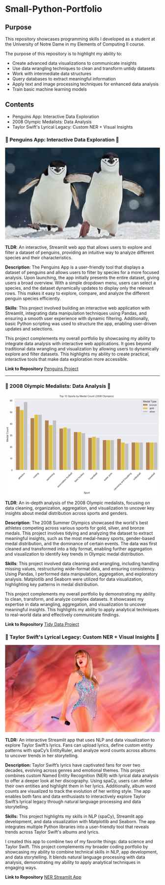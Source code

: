 # Small-Python-Portfolio

## Purpose

This repository showcases programming skills I developed as a student at the University of Notre Dame in my Elements of Computing II course.


The purpose of this repository is to highlight my ability to:

   - Create advanced data visualizations to communicate insights
   - Use data wrangling techniques to clean and transform untidy datasets
   - Work with intermediate data structures
   - Query databases to extract meaningful information
   - Apply text and image processing techniques for enhanced data analysis
   - Train basic machine learning models 


## Contents
   - Penguins App: Interactive Data Exploration
   - 2008 Olympic Medalists: Data Analysis
   - Taylor Swift's Lyrical Legacy: Custom NER + Visual Insights

### 🐧 Penguins App: Interactive Data Exploration 🐧

![Penguins](basic%20streamlit%20app/Penguins1.png)

**TLDR**: An interactive, Streamlit web app that allows users to explore and filter a dataset of penguins, providing an intuitive way to analyze different species and their characteristics.

**Description**: The Penguins App is a user-friendly tool that displays a dataset of penguins and allows users to filter by species for a more focused analysis. Upon launching, the app initially presents the entire dataset, giving users a broad overview. With a simple dropdown menu, users can select a species, and the dataset dynamically updates to display only the relevant rows. This makes it easy to explore, compare, and analyze the different penguin species efficiently. 

**Skills**: This project involved building an interactive web application with Streamlit, integrating data manipulation techniques using Pandas, and ensuring a smooth user experience with dynamic filtering. Additionally, basic Python scripting was used to structure the app, enabling user-driven updates and selections.

This project complements my overall portfolio by showcasing my ability to integrate data analysis with interactive web applications. It goes beyond traditional data wrangling and visualization by allowing users to dynamically explore and filter datasets. This highlights my ability to create practical, interactive tools that make data exploration more accessible.

**Link to Repository** [Penguins Project](https://github.com/jsmall16/Small-Python-Portfolio/tree/main/basic%20streamlit%20app)

---

### 🏅 2008 Olympic Medalists: Data Analysis 🏅

![Olympics Graph](TidyData-Project/Sport%20Medal%20Count.png)

**TLDR**: An in-depth analysis of the 2008 Olympic medalists, focusing on data cleaning, organization, aggregation, and visualization to uncover key insights about medal distribution across sports and genders.

**Description**: The 2008 Summer Olympics showcased the world's best athletes competing across various sports for gold, silver, and bronze medals. This project involves tidying and analyzing the dataset to extract meaningful insights, such as the most medal-heavy sports, gender-based medal distribution, and the dominance of certain events. The data was first cleaned and transformed into a tidy format, enabling further aggregation and visualization to identify key trends in Olympic medal distribution.

**Skills**: This project involved data cleaning and wrangling, including handling missing values, restructuring wide-format data, and ensuring consistency. Using Pandas, I performed data manipulation, aggregation, and exploratory analysis. Matplotlib and Seaborn were utilized for data visualization, highlighting key patterns in medal distribution. 

This project complements my overall portfolio by demonstrating my ability to clean, transform, and analyze complex datasets. It showcases my expertise in data wrangling, aggregation, and visualization to uncover meaningful insights. This highlights my ability to apply analytical techniques to real-world data and effectively communicate findings.

**Link to Repository** [Tidy Data Project](https://github.com/jsmall16/Small-Python-Portfolio/tree/main/TidyData-Project) 


### 🎤 Taylor Swift's Lyrical Legacy: Custom NER + Visual Insights 🎤

![TSWIFT](NERStreamlitApp/TSNERIMAGE.jpeg)

**TLDR:** An interactive Streamlit app that uses NLP and data visualization to explore Taylor Swift’s lyrics. Fans can upload lyrics, define custom entity patterns with spaCy’s EntityRuler, and analyze word counts across albums to uncover trends in her storytelling.

**Description:** Taylor Swift’s lyrics have captivated fans for over two decades, evolving across genres and emotional themes. This project combines custom Named Entity Recognition (NER) with lyrical data analysis to offer a deeper look at her discography. Using spaCy, users can define their own entities and highlight them in her lyrics. Additionally, album word counts are visualized to track the evolution of her writing style. The app enables both fans and data enthusiasts to interactively explore Taylor Swift’s lyrical legacy through natural language processing and data storytelling.

**Skills:** This project highlights my skills in NLP (spaCy), Streamlit app development, and data visualization with Matplotlib and Seaborn. The app integrates multiple Python libraries into a user-friendly tool that reveals trends across Taylor Swift's albums and lyrics.

I created this app to combine two of my favorite things: data science and Taylor Swift. This project complements my broader coding portfolio by showcasing my ability to combine technical skills in NLP, app development, and data storytelling. It blends natural language processing with data analysis, demonstrating my ability to apply analytical techniques in engaging ways.

**Link to Repository** [NER Streamlit App](https://github.com/jsmall16/Small-Python-Portfolio/tree/main/NERStreamlitApp) 

